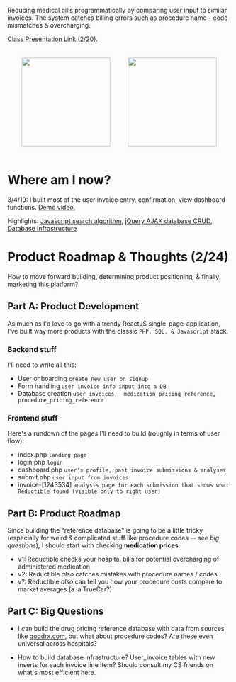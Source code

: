 Reducing medical bills programmatically by comparing user input to similar invoices. The system catches billing errors such as procedure name - code mismatches & overcharging. 

<a href="https://docs.google.com/presentation/d/1x0Bmk2k9GaQcDBAFeGLsh9ttovyHbH5W0aW-5Ok-aAk/edit?usp=sharing">Class Presentation Link (2/20)</a>.

<div style="display: flex; justify-content: center;">
<img style="padding: 20px;" src="https://i.imgur.com/RqI9Ynq.png" width="200">
<img style="padding: 20px;" src="https://i.imgur.com/ORZweWM.png" width="200">
</div>

# Where am I now?
3/4/19: I built most of the user invoice entry, confirmation, view dashboard functions. <a target="_blank" href="https://share.icloud.com/photos/0x--QbyBxBDJvi5NDDX_JdwvQ#14th_St">Demo video.</a> 

Highlights: <a href="https://github.com/juliankanaan/reductible/tree/master/frontend/js/searchAlgorithm">Javascript search algorithm</a>, <a href='https://github.com/juliankanaan/reductible/blob/master/frontend/js/scripts.js'>jQuery AJAX database CRUD</a>, <a href='https://github.com/juliankanaan/reductible/blob/master/backend/README.md'>Database Infrastructure</a>

# Product Roadmap & Thoughts (2/24)
How to move forward building, determining product positioning, & finally marketing this platform? 

## Part A: Product Development
As much as I'd love to go with a trendy ReactJS single-page-application, I've built way more products with the classic `PHP, SQL, & Javascript` stack. 

### Backend stuff
I'll need to write all this: 
+ User onboarding `create new user on signup`
+ Form handling `user invoice info input into a DB`
+ Database creation `user_invoices,  medication_pricing_reference, procedure_pricing_reference`

### Frontend stuff
Here's a rundown of the pages I'll need to build (roughly in terms of user flow): 
+ index.php `landing page` 
+ login.php `login`
+ dashboard.php `user's profile, past invoice submissions & analyses`
+ submit.php `user input from invoices` 
+ invoice-[1243534] `analysis page for each submission that shows what Reductible found (visible only to right user)`

## Part B: Product Roadmap
Since building the "reference database" is going to be a little tricky (especially for weird & complicated stuff like procedure codes -- see *big questions*), I should start with checking **medication prices**. 
+ v1: Reductible checks your hospital bills for potential overcharging of administered medication
+ v2: Reductible *also* catches mistakes with procedure names / codes. 
+ v?: Reductible *also* can tell you how your procedure costs compare to market averages (a la TrueCar?)

## Part C: Big Questions
+ I can build the drug pricing reference database with data from sources like <a href="https://goodrx.com">goodrx.com</a>, but what about procedure codes? Are these even universal across hospitals?

+ How to build database infrastructure? User_invoice tables with new inserts for each invoice line item? Should consult my CS friends on what's most efficient here. 

